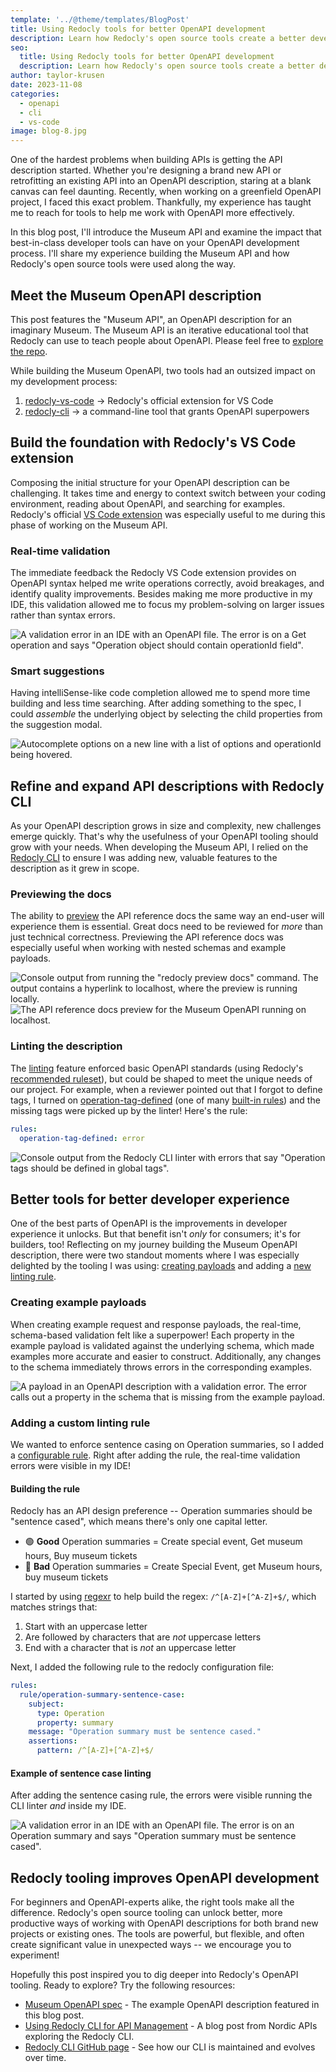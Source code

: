 ```yaml
---
template: '../@theme/templates/BlogPost'
title: Using Redocly tools for better OpenAPI development
description: Learn how Redocly's open source tools create a better developer experience when building an OpenAPI description.
seo:
  title: Using Redocly tools for better OpenAPI development
  description: Learn how Redocly's open source tools create a better developer experience when building an OpenAPI description.
author: taylor-krusen
date: 2023-11-08
categories:
  - openapi
  - cli
  - vs-code
image: blog-8.jpg
---
```


One of the hardest problems when building APIs is getting the API description started. Whether you're designing a brand new API or retrofitting an existing API into an OpenAPI description, staring at a blank canvas can feel daunting. Recently, when working on a greenfield OpenAPI project, I faced this exact problem. Thankfully, my experience has taught me to reach for tools to help me work with OpenAPI more effectively.

In this blog post, I'll introduce the Museum API and examine the impact that best-in-class developer tools can have on your OpenAPI development process. I'll share my experience building the Museum API and how Redocly's open source tools were used along the way.

## Meet the Museum OpenAPI description

This post features the "Museum API", an OpenAPI description for an imaginary Museum. The Museum API is an iterative educational tool that Redocly can use to teach people about OpenAPI. Please feel free to [explore the repo](https://github.com/Redocly/museum-openapi-example).

While building the Museum OpenAPI, two tools had an outsized impact on my development process:
1. [redocly-vs-code](https://redocly.com/docs/redocly-openapi/) → Redocly's official extension for VS Code
2. [redocly-cli](https://redocly.com/docs/cli/) → a command-line tool that grants OpenAPI superpowers

## Build the foundation with Redocly's VS Code extension

Composing the initial structure for your OpenAPI description can be challenging. It takes time and energy to context switch between your coding environment, reading about OpenAPI, and searching for examples. Redocly's official [VS Code extension](https://redocly.com/docs/redocly-openapi/) was especially useful to me during this phase of working on the Museum API.

### Real-time validation

The immediate feedback the Redocly VS Code extension provides on OpenAPI syntax helped me write operations correctly, avoid breakages, and identify quality improvements. Besides making me more productive in my IDE, this validation allowed me to focus my problem-solving on larger issues rather than syntax errors.

![A validation error in an IDE with an OpenAPI file. The error is on a Get operation and says "Operation object should contain operationId field".](images/redocly-tools-better-openapi-development/real-time-validation.png)

### Smart suggestions

Having intelliSense-like code completion allowed me to spend more time building and less time searching. After adding something to the spec, I could _assemble_ the underlying object by selecting the child properties from the suggestion modal.

![Autocomplete options on a new line with a list of options and operationId being hovered.](images/redocly-tools-better-openapi-development/code-completion.png)

## Refine and expand API descriptions with Redocly CLI

As your OpenAPI description grows in size and complexity, new challenges emerge quickly. That's why the usefulness of your OpenAPI tooling should grow with your needs. When developing the Museum API, I relied on the [Redocly CLI](https://redocly.com/docs/cli/) to ensure I was adding new, valuable features to the description as it grew in scope.

### Previewing the docs

The ability to [preview](https://redocly.com/docs/cli/commands/preview/) the API reference docs the same way an end-user will experience them is essential. Great docs need to be reviewed for _more_ than just technical correctness. Previewing the API reference docs was especially useful when working with nested schemas and example payloads.

![Console output from running the "redocly preview docs" command. The output contains a hyperlink to localhost, where the preview is running locally.](images/redocly-tools-better-openapi-development/preview-docs-console.png)
![The API reference docs preview for the Museum OpenAPI running on localhost.](images/redocly-tools-better-openapi-development/preview-docs.png )

### Linting the description

The [linting](https://redocly.com/docs/cli/commands/lint/) feature enforced basic OpenAPI standards (using Redocly's [recommended ruleset](https://redocly.com/docs/cli/rules/recommended/)), but could be shaped to meet the unique needs of our project. For example, when a reviewer pointed out that I forgot to define tags, I turned on [operation-tag-defined](https://redocly.com/docs/cli/rules/operation-tag-defined/) (one of many [built-in rules](https://redocly.com/docs/cli/rules/built-in-rules/)) and the missing tags were picked up by the linter! Here's the rule:

```yaml
rules:
  operation-tag-defined: error
```
![Console output from the Redocly CLI linter with errors that say "Operation tags should be defined in global tags".](images/redocly-tools-better-openapi-development/tag-lint-rule.png)

## Better tools for better developer experience

One of the best parts of OpenAPI is the improvements in developer experience it unlocks. But that benefit isn't _only_ for consumers; it's for builders, too! Reflecting on my journey building the Museum OpenAPI description, there were two standout moments where I was especially delighted by the tooling I was using: [creating payloads](#creating-example-payloads) and adding a [new linting rule](#adding-a-custom-linting-rule).

### Creating example payloads

When creating example request and response payloads, the real-time, schema-based validation felt like a superpower! Each property in the example payload is validated against the underlying schema, which made examples more accurate and easier to construct. Additionally, any changes to the schema immediately throws errors in the corresponding examples.

![A payload in an OpenAPI description with a validation error. The error calls out a property in the schema that is missing from the example payload.](images/redocly-tools-better-openapi-development/payload-schema-validation.png)

### Adding a custom linting rule

We wanted to enforce sentence casing on Operation summaries, so I added a [configurable rule](https://redocly.com/docs/cli/rules/configurable-rules/). Right after adding the rule, the real-time validation errors were visible in my IDE!

#### Building the rule
Redocly has an API design preference -- Operation summaries should be "sentence cased", which means there's only one capital letter.
- 🟢 **Good** Operation summaries = Create special event, Get museum hours, Buy museum tickets
- 🔴 **Bad** Operation summaries = Create Special Event, get Museum hours, buy museum tickets

I started by using [regexr](https://regexr.com/) to help build the regex: `/^[A-Z]+[^A-Z]+$/`, which matches strings that:
1. Start with an uppercase letter
2. Are followed by characters that are _not_ uppercase letters
3. End with a character that is _not_ an uppercase letter

Next, I added the following rule to the redocly configuration file:

```yaml
rules:
  rule/operation-summary-sentence-case:
    subject:
      type: Operation
      property: summary
    message: "Operation summary must be sentence cased."
    assertions:
      pattern: /^[A-Z]+[^A-Z]+$/
```

#### Example of sentence case linting
After adding the sentence casing rule, the errors were visible running the CLI linter _and_ inside my IDE.

![A validation error in an IDE with an OpenAPI file. The error is on an Operation summary and says "Operation summary must be sentence cased".](images/redocly-tools-better-openapi-development/sentence-case-linting.png)

## Redocly tooling improves OpenAPI development

For beginners and OpenAPI-experts alike, the right tools make all the difference. Redocly's open source tooling can unlock better, more productive ways of working with OpenAPI descriptions for both brand new projects or existing ones. The tools are powerful, but flexible, and often create significant value in unexpected ways -- we encourage you to experiment!

Hopefully this post inspired you to dig deeper into Redocly's OpenAPI tooling. Ready to explore? Try the following resources:
- [Museum OpenAPI spec](https://github.com/Redocly/museum-openapi-example) - The example OpenAPI description featured in this blog post.
- [Using Redocly CLI for API Management](https://nordicapis.com/using-redocly-cli-for-api-management/) - A blog post from Nordic APIs exploring the Redocly CLI.
- [Redocly CLI GitHub page](https://github.com/Redocly/redocly-cli) - See how our CLI is maintained and evolves over time.
